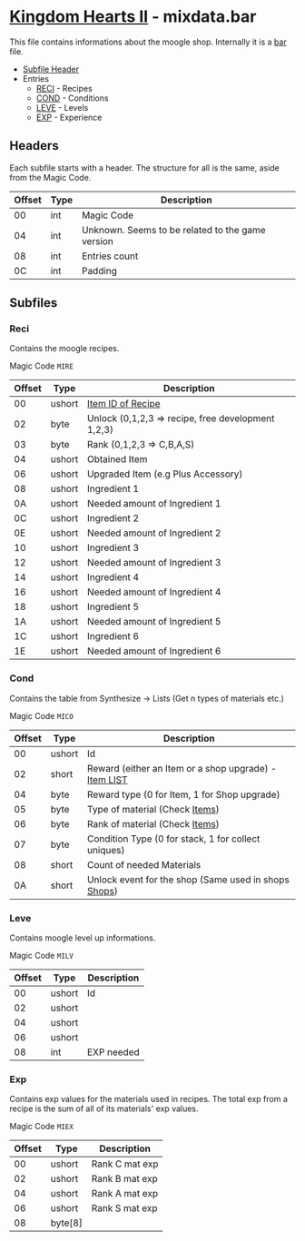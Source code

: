 # [Kingdom Hearts II](../../index) - mixdata.bar

This file contains informations about the moogle shop. Internally it is a [bar](bar.md) file.

* [Subfile Header](#header)
* Entries
    * [RECI](#reci) - Recipes
    * [COND](#cond) - Conditions
    * [LEVE](#leve) - Levels
    * [EXP](#exp) - Experience

## Headers

Each subfile starts with a header. The structure for all is the same, aside from the Magic Code.

| Offset | Type   | Description |
|--------|--------|-------------|
| 00     | int    | Magic Code
| 04     | int    | Unknown. Seems to be related to the game version
| 08     | int    | Entries count
| 0C     | int    | Padding

## Subfiles

### Reci

Contains the moogle recipes.

Magic Code `MIRE`

| Offset | Type   | Description |
|--------|--------|-------------|
| 00     | ushort | [Item ID of Recipe](./03system.md#item)
| 02     | byte   | Unlock (0,1,2,3 => recipe, free development 1,2,3)
| 03     | byte   | Rank (0,1,2,3 => C,B,A,S)
| 04     | ushort | Obtained Item
| 06     | ushort | Upgraded Item (e.g Plus Accessory)
| 08     | ushort | Ingredient 1
| 0A     | ushort | Needed amount of Ingredient 1
| 0C     | ushort | Ingredient 2
| 0E     | ushort | Needed amount of Ingredient 2
| 10     | ushort | Ingredient 3
| 12     | ushort | Needed amount of Ingredient 3
| 14     | ushort | Ingredient 4
| 16     | ushort | Needed amount of Ingredient 4
| 18     | ushort | Ingredient 5
| 1A     | ushort | Needed amount of Ingredient 5
| 1C     | ushort | Ingredient 6
| 1E     | ushort | Needed amount of Ingredient 6

### Cond

Contains the table from Synthesize -> Lists (Get n types of materials etc.)

Magic Code `MICO`

| Offset | Type   | Description |
|--------|--------|-------------|
| 00     | ushort | Id
| 02     | short  | Reward (either an Item or a shop upgrade) - [Item LIST](../../dictionary/inventory.md)
| 04     | byte   | Reward type (0 for Item, 1 for Shop upgrade)
| 05     | byte   | Type of material (Check [Items](./03system.md#item))
| 06     | byte   | Rank of material (Check [Items](./03system.md#item))
| 07     | byte   | Condition Type (0 for stack, 1 for collect uniques)
| 08     | short  | Count of needed Materials
| 0A     | short  | Unlock event for the shop (Same used in shops [Shops](./03system.md#shop))

### Leve

Contains moogle level up informations.

Magic Code `MILV`

| Offset | Type   | Description |
|--------|--------|-------------|
| 00     | ushort | Id
| 02     | ushort |
| 04     | ushort | 
| 06     | ushort |
| 08     | int    | EXP needed

### Exp

Contains exp values for the materials used in recipes. The total exp from a recipe is the sum of all of its materials' exp values.

Magic Code `MIEX`

| Offset | Type   | Description |
|--------|--------|-------------|
| 00     | ushort | Rank C mat exp
| 02     | ushort | Rank B mat exp
| 04     | ushort | Rank A mat exp
| 06     | ushort | Rank S mat exp
| 08     | byte[8]    | 